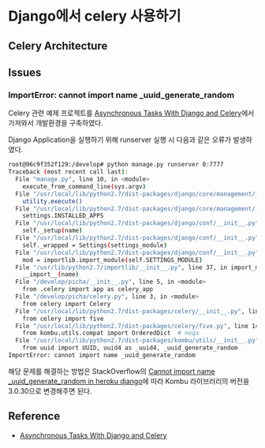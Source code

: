 # Django에서 celery 사용하기

## Celery Architecture

## Issues

### ImportError: cannot import name _uuid_generate_random

Celery 관련 예제 프로젝트를 [Asynchronous Tasks With Django and Celery](https://realpython.com/blog/python/asynchronous-tasks-with-django-and-celery/)에서 가져와서 개발환경을 구축하였다. 

Django Application을 실행하기 위해 runserver 실행 시 다음과 같은 오류가 발생하였다.

```bash
root@96c9f352f129:/develop# python manage.py runserver 0:7777
Traceback (most recent call last):
  File "manage.py", line 10, in <module>
    execute_from_command_line(sys.argv)
  File "/usr/local/lib/python2.7/dist-packages/django/core/management/__init__.py", line 338, in execute_from_command_line
    utility.execute()
  File "/usr/local/lib/python2.7/dist-packages/django/core/management/__init__.py", line 303, in execute
    settings.INSTALLED_APPS
  File "/usr/local/lib/python2.7/dist-packages/django/conf/__init__.py", line 48, in __getattr__
    self._setup(name)
  File "/usr/local/lib/python2.7/dist-packages/django/conf/__init__.py", line 44, in _setup
    self._wrapped = Settings(settings_module)
  File "/usr/local/lib/python2.7/dist-packages/django/conf/__init__.py", line 92, in __init__
    mod = importlib.import_module(self.SETTINGS_MODULE)
  File "/usr/lib/python2.7/importlib/__init__.py", line 37, in import_module
    __import__(name)
  File "/develop/picha/__init__.py", line 5, in <module>
    from .celery import app as celery_app
  File "/develop/picha/celery.py", line 3, in <module>
    from celery import Celery
  File "/usr/local/lib/python2.7/dist-packages/celery/__init__.py", line 130, in <module>
    from celery import five
  File "/usr/local/lib/python2.7/dist-packages/celery/five.py", line 149, in <module>
    from kombu.utils.compat import OrderedDict  # noqa
  File "/usr/local/lib/python2.7/dist-packages/kombu/utils/__init__.py", line 19, in <module>
    from uuid import UUID, uuid4 as _uuid4, _uuid_generate_random
ImportError: cannot import name _uuid_generate_random
```

해당 문제를 해결하는 방법은 StackOverflow의 [Cannot import name _uuid_generate_random in heroku django](https://stackoverflow.com/questions/34198538/cannot-import-name-uuid-generate-random-in-heroku-django)에 따라 Kombu 라이브러리의 버전을 3.0.30으로 변경해주면 된다. 

## Reference

* [Asynchronous Tasks With Django and Celery](https://realpython.com/blog/python/asynchronous-tasks-with-django-and-celery/)